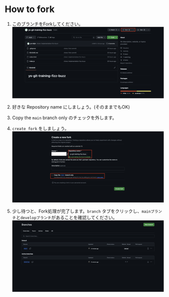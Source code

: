 # How to fork

1. このブランチをForkしてください。
![step01-fork](./public/images/fork/step01-fork.png)

2. 好きな Repository name にしましょう。(そのままでもOK)
3. Copy the `main` branch only のチェックを外します。
4. `create fork` をしましょう。
![step02-fork](./public/images/fork/step02-fork.png)

5. 少し待つと、Fork処理が完了します。`branch` タブをクリックし、`mainブランチ`と`developブランチ`があることを確認してください。
![step03-fork](./public/images/fork/step03-fork.png)